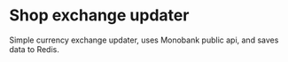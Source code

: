 # Shop exchange updater

Simple currency exchange updater, uses Monobank public api, and saves data to Redis.
